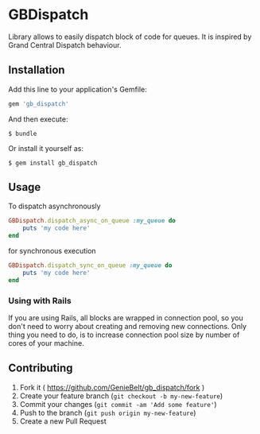 # GBDispatch

Library allows to easily dispatch block of code for queues.
It is inspired by Grand Central Dispatch behaviour.

## Installation

Add this line to your application's Gemfile:

```ruby
gem 'gb_dispatch'
```

And then execute:

    $ bundle

Or install it yourself as:

    $ gem install gb_dispatch

## Usage

To dispatch asynchronously

```ruby
GBDispatch.dispatch_async_on_queue :my_queue do
    puts 'my code here'
end
```

for synchronous execution

```ruby
GBDispatch.dispatch_sync_on_queue :my_queue do
    puts 'my code here'
end
```

### Using with Rails

If you are using Rails, all blocks are wrapped in connection pool, 
so you don't need to worry about creating and removing new connections.
Only thing you need to do, is to increase connection pool size
by number of cores of your machine.

## Contributing

1. Fork it ( https://github.com/GenieBelt/gb_dispatch/fork )
2. Create your feature branch (`git checkout -b my-new-feature`)
3. Commit your changes (`git commit -am 'Add some feature'`)
4. Push to the branch (`git push origin my-new-feature`)
5. Create a new Pull Request
